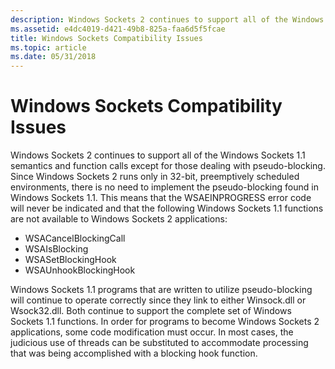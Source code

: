 ```yaml
---
description: Windows Sockets 2 continues to support all of the Windows Sockets 1.1 semantics and function calls except for those dealing with pseudo-blocking.
ms.assetid: e4dc4019-d421-49b8-825a-faa6d5f5fcae
title: Windows Sockets Compatibility Issues
ms.topic: article
ms.date: 05/31/2018
---
```


# Windows Sockets Compatibility Issues

Windows Sockets 2 continues to support all of the Windows Sockets 1.1 semantics and function calls except for those dealing with pseudo-blocking. Since Windows Sockets 2 runs only in 32-bit, preemptively scheduled environments, there is no need to implement the pseudo-blocking found in Windows Sockets 1.1. This means that the WSAEINPROGRESS error code will never be indicated and that the following Windows Sockets 1.1 functions are not available to Windows Sockets 2 applications:

-   WSACancelBlockingCall
-   WSAIsBlocking
-   WSASetBlockingHook
-   WSAUnhookBlockingHook

Windows Sockets 1.1 programs that are written to utilize pseudo-blocking will continue to operate correctly since they link to either Winsock.dll or Wsock32.dll. Both continue to support the complete set of Windows Sockets 1.1 functions. In order for programs to become Windows Sockets 2 applications, some code modification must occur. In most cases, the judicious use of threads can be substituted to accommodate processing that was being accomplished with a blocking hook function.

 

 



